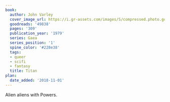 ```yaml
---
book:
  author: John Varley
  cover_image_url: https://i.gr-assets.com/images/S/compressed.photo.goodreads.com/books/1388244043l/49838.jpg
  goodreads: '49838'
  pages: '309'
  publication_year: '1979'
  series: Gaea
  series_position: '1'
  spine_color: '#228e38'
  tags:
  - queer
  - scifi
  - fantasy
  title: Titan
plan:
  date_added: '2018-11-01'
---
```


Alien aliens with Powers.

